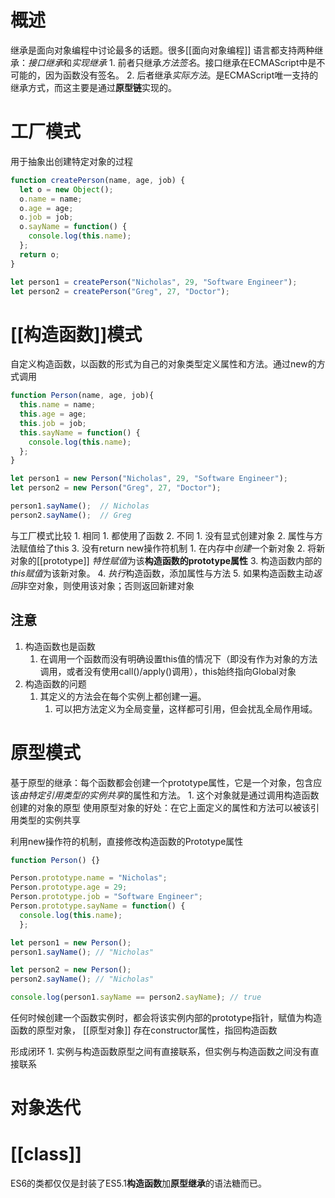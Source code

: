 # 概述
继承是面向对象编程中讨论最多的话题。很多[[面向对象编程]] 语言都支持两种继承：*接口继承*和*实现继承*
	1. 前者只继承*方法签名*。接口继承在ECMAScript中是不可能的，因为函数没有签名。
	2. 后者继承*实际方法*。是ECMAScript唯一支持的继承方式，而这主要是通过**原型链**实现的。
# 工厂模式
用于抽象出创建特定对象的过程
```js
function createPerson(name, age, job) {
  let o = new Object();
  o.name = name;
  o.age = age;
  o.job = job;
  o.sayName = function() {
    console.log(this.name);
  };
  return o;
}

let person1 = createPerson("Nicholas", 29, "Software Engineer");
let person2 = createPerson("Greg", 27, "Doctor");
```
# [[构造函数]]模式
自定义构造函数，以函数的形式为自己的对象类型定义属性和方法。通过new的方式调用
```js
function Person(name, age, job){
  this.name = name;
  this.age = age;
  this.job = job;
  this.sayName = function() {
    console.log(this.name);
  };
}

let person1 = new Person("Nicholas", 29, "Software Engineer");
let person2 = new Person("Greg", 27, "Doctor");

person1.sayName();  // Nicholas
person2.sayName();  // Greg
```
与工厂模式比较
	1. 相同
		1. 都使用了函数
	2. 不同
		1. 没有显式创建对象
		2. 属性与方法赋值给了this
		3. 没有return
new操作符机制
	1. 在内存中*创建*一个新对象
	2. 将新对象的\[\[prototype]] *特性赋值*为该**构造函数的prototype属性** 
	3. 构造函数内部的*this赋值*为该新对象。
	4. *执行*构造函数，添加属性与方法
	5. 如果构造函数主动*返回*非空对象，则使用该对象；否则返回新建对象
## 注意
1. 构造函数也是函数
	1. 在调用一个函数而没有明确设置this值的情况下（即没有作为对象的方法调用，或者没有使用call()/apply()调用），this始终指向Global对象
2. 构造函数的问题
	1. 其定义的方法会在每个实例上都创建一遍。
		1. 可以把方法定义为全局变量，这样都可引用，但会扰乱全局作用域。
# 原型模式
基于原型的继承：每个函数都会创建一个prototype属性，它是一个对象，包含应该*由特定引用类型的实例共享*的属性和方法。
	1. 这个对象就是通过调用构造函数创建的对象的原型
使用原型对象的好处：在它上面定义的属性和方法可以被该引用类型的实例共享

利用new操作符的机制，直接修改构造函数的Prototype属性
```js
function Person() {}

Person.prototype.name = "Nicholas";
Person.prototype.age = 29;
Person.prototype.job = "Software Engineer";
Person.prototype.sayName = function() {
  console.log(this.name);
  };

let person1 = new Person();
person1.sayName(); // "Nicholas"

let person2 = new Person();
person2.sayName(); // "Nicholas"

console.log(person1.sayName == person2.sayName); // true
```
任何时候创建一个函数实例时，都会将该实例内部的prototype指针，赋值为构造函数的原型对象， [[原型对象]] 存在constructor属性，指回构造函数


形成闭环
	1. 实例与构造函数原型之间有直接联系，但实例与构造函数之间没有直接联系
# 对象迭代
# [[class]] 
ES6的类都仅仅是封装了ES5.1**构造函数**加**原型继承**的语法糖而已。